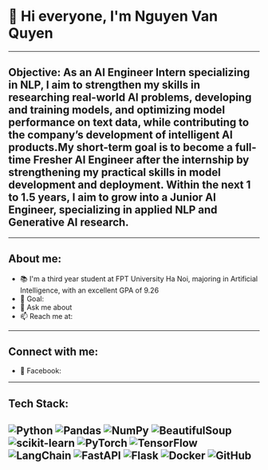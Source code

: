 #             👋 Hi everyone, I'm Nguyen Van Quyen

---

## Objective: As an AI Engineer Intern specializing in NLP, I aim to strengthen my skills in researching real-world AI problems, developing and training models, and optimizing model performance on text data, while contributing to the company’s development of intelligent AI products.My short-term goal is to become a full-time Fresher AI Engineer after the internship by strengthening my practical skills in model development and deployment. Within the next 1 to 1.5 years, I aim to grow into a Junior AI Engineer, specializing in applied NLP and Generative AI research.

---

## About me:
- 📚 I'm a third year student at FPT University Ha Noi, majoring in Artificial Intelligence, with an excellent GPA of 9.26
- 🎯 Goal: 
- 💬 Ask me about 
- 📫 Reach me at: 

---

## Connect with me:
- 💼 Facebook: 

---

## Tech Stack:
![Python](https://img.shields.io/badge/Python-3776AB?logo=python&logoColor=white)
![Pandas](https://img.shields.io/badge/Pandas-150458?logo=pandas&logoColor=white)
![NumPy](https://img.shields.io/badge/NumPy-013243?logo=numpy&logoColor=white)
![BeautifulSoup](https://img.shields.io/badge/BeautifulSoup-4B8BBE?logo=python&logoColor=white)
![scikit-learn](https://img.shields.io/badge/scikit--learn-F7931E?logo=scikit-learn&logoColor=white)
![PyTorch](https://img.shields.io/badge/PyTorch-EE4C2C?logo=pytorch&logoColor=white)
![TensorFlow](https://img.shields.io/badge/TensorFlow-FF6F00?logo=tensorflow&logoColor=white)
![LangChain](https://img.shields.io/badge/LangChain-00BFFF?logo=chainlink&logoColor=white)
![FastAPI](https://img.shields.io/badge/FastAPI-009688?logo=fastapi&logoColor=white)
![Flask](https://img.shields.io/badge/Flask-000000?logo=flask&logoColor=white)
![Docker](https://img.shields.io/badge/Docker-2496ED?logo=docker&logoColor=white)
![GitHub](https://img.shields.io/badge/GitHub-181717?logo=github&logoColor=white)
---
